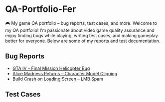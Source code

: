# QA-Portfolio-Fer
🎮 My game QA portfolio – bug reports, test cases, and more.
Welcome to my QA portfolio! I'm passionate about video game quality assurance and enjoy finding bugs while playing, writing test cases, and making gameplay better for everyone. Below are some of my reports and test documentation.
## Bug Reports
- [GTA IV – Final Mission Helicopter Bug](https://phoebed298-1750996512500.atlassian.net/browse/QABGT-10?atlOrigin=eyJpIjoiZDQ5OWQyNWZmYTA2NDVkY2FkZmNkYTFiZjUxODc5ZTMiLCJwIjoiaiJ9)
- [Alice Madness Returns – Character Model Clipping](https://phoebed298-1750996512500.atlassian.net/browse/QABGT-11?atlOrigin=eyJpIjoiOTkyMDIzMjcyMjhmNGM5OTk3NDhkNDQ0OTE2MTgzN2IiLCJwIjoiaiJ9)
- [Build Crash on Loading Screen – LMB Spam](https://phoebed298-1750996512500.atlassian.net/browse/QABGT-9?atlOrigin=eyJpIjoiNmY5YWRjMjk5NTA2NDk4YjgwNzI0ZjBmNGRhZDlhMDIiLCJwIjoiaiJ9)
## Test Cases
